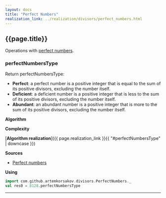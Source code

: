 ```yaml
---
layout: docs
title: "Perfect Numbers"
realization_link: ../realization/divisors/perfect_numbers.html
---
```


## {{page.title}}

Operations with [perfect numbers](https://en.wikipedia.org/wiki/Perfect_number).

### perfectNumbersType
Return perfectNumbersType:
- **Perfect**: a perfect number is a positive integer that is equal to the sum of its positive divisors, excluding the number itself.
- **Deficient**: a deficient number is a positive integer that is less to the sum of its positive divisors, excluding the number itself.
- **Abundant**: an abundant number is a positive integer that is more to the sum of its positive divisors, excluding the number itself.

**Algorithm**

**Complexity**
     
[**Algorithm realization**]({{ page.realization_link }}{{ "#perfectNumbersType" | downcase }})

**Sources** 
- [Perfect numbers](https://en.wikipedia.org/wiki/Perfect_number)

**Using**
```scala mdoc
import com.github.artemkorsakov.divisors.PerfectNumbers._
val res0 = 8128.perfectNumbersType
```

---
